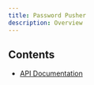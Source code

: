 ```yaml
---
title: Password Pusher
description: Overview
---
```


## Contents

* [API Documentation](https://pw.dsp.vaillant-group.com/api)
